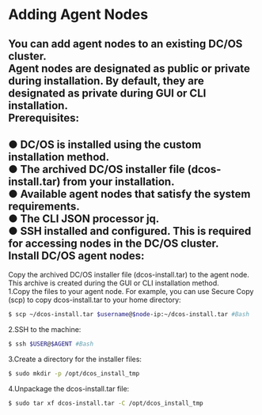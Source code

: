 
Adding Agent Nodes
====
You can add agent nodes to an existing DC/OS cluster.<br> 
Agent nodes are designated as public or private during installation. By default, they are designated as private during GUI or CLI installation.<br>
Prerequisites:
-------


● DC/OS is installed using the custom installation method.<br>
● The archived DC/OS installer file (dcos-install.tar) from your installation.<br>
● Available agent nodes that satisfy the system requirements.<br>
● The CLI JSON processor jq.<br>
● SSH installed and configured. This is required for accessing nodes in the DC/OS cluster.<br>
Install DC/OS agent nodes:
-------
Copy the archived DC/OS installer file (dcos-install.tar) to the agent node. This archive is created during the GUI or CLI installation method.<br>
1.Copy the files to your agent node. For example, you can use Secure Copy (scp) to copy dcos-install.tar to your home directory:<br>
```Bash
$ scp ~/dcos-install.tar $username@$node-ip:~/dcos-install.tar #Bash
``` 
2.SSH to the machine:  
```Bash 
$ ssh $USER@$AGENT #Bash
``` 
3.Create a directory for the installer files:  
```Bash 
$ sudo mkdir -p /opt/dcos_install_tmp
```

4.Unpackage the dcos-install.tar file:  

```Bash 
$ sudo tar xf dcos-install.tar -C /opt/dcos_install_tmp
```

